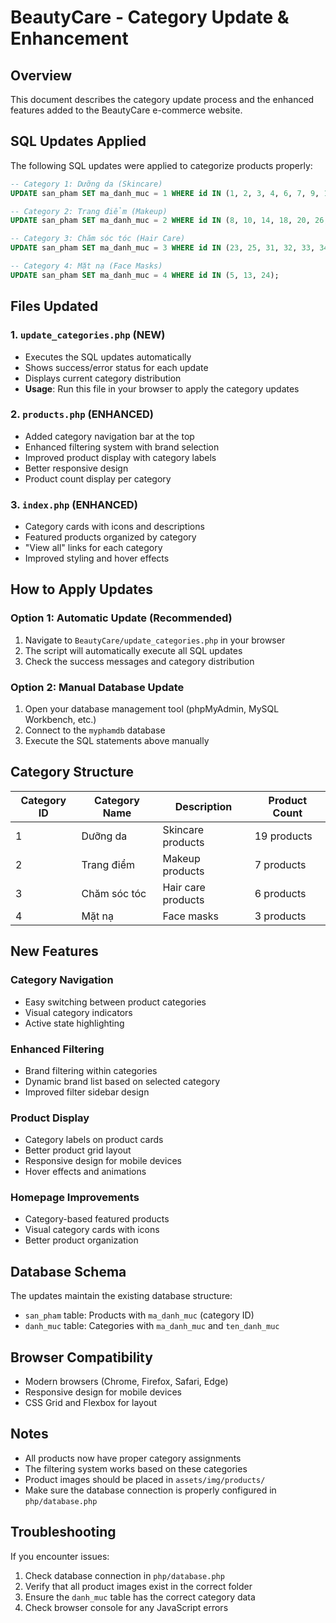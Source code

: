 # BeautyCare - Category Update & Enhancement

## Overview
This document describes the category update process and the enhanced features added to the BeautyCare e-commerce website.

## SQL Updates Applied
The following SQL updates were applied to categorize products properly:

```sql
-- Category 1: Dưỡng da (Skincare)
UPDATE san_pham SET ma_danh_muc = 1 WHERE id IN (1, 2, 3, 4, 6, 7, 9, 11, 12, 15, 16, 17, 19, 21, 22, 27, 29, 30, 35);

-- Category 2: Trang điểm (Makeup)
UPDATE san_pham SET ma_danh_muc = 2 WHERE id IN (8, 10, 14, 18, 20, 26, 28);

-- Category 3: Chăm sóc tóc (Hair Care)
UPDATE san_pham SET ma_danh_muc = 3 WHERE id IN (23, 25, 31, 32, 33, 34);

-- Category 4: Mặt nạ (Face Masks)
UPDATE san_pham SET ma_danh_muc = 4 WHERE id IN (5, 13, 24);
```

## Files Updated

### 1. `update_categories.php` (NEW)
- Executes the SQL updates automatically
- Shows success/error status for each update
- Displays current category distribution
- **Usage**: Run this file in your browser to apply the category updates

### 2. `products.php` (ENHANCED)
- Added category navigation bar at the top
- Enhanced filtering system with brand selection
- Improved product display with category labels
- Better responsive design
- Product count display per category

### 3. `index.php` (ENHANCED)
- Category cards with icons and descriptions
- Featured products organized by category
- "View all" links for each category
- Improved styling and hover effects

## How to Apply Updates

### Option 1: Automatic Update (Recommended)
1. Navigate to `BeautyCare/update_categories.php` in your browser
2. The script will automatically execute all SQL updates
3. Check the success messages and category distribution

### Option 2: Manual Database Update
1. Open your database management tool (phpMyAdmin, MySQL Workbench, etc.)
2. Connect to the `myphamdb` database
3. Execute the SQL statements above manually

## Category Structure

| Category ID | Category Name | Description | Product Count |
|-------------|---------------|-------------|---------------|
| 1 | Dưỡng da | Skincare products | 19 products |
| 2 | Trang điểm | Makeup products | 7 products |
| 3 | Chăm sóc tóc | Hair care products | 6 products |
| 4 | Mặt nạ | Face masks | 3 products |

## New Features

### Category Navigation
- Easy switching between product categories
- Visual category indicators
- Active state highlighting

### Enhanced Filtering
- Brand filtering within categories
- Dynamic brand list based on selected category
- Improved filter sidebar design

### Product Display
- Category labels on product cards
- Better product grid layout
- Responsive design for mobile devices
- Hover effects and animations

### Homepage Improvements
- Category-based featured products
- Visual category cards with icons
- Better product organization

## Database Schema
The updates maintain the existing database structure:
- `san_pham` table: Products with `ma_danh_muc` (category ID)
- `danh_muc` table: Categories with `ma_danh_muc` and `ten_danh_muc`

## Browser Compatibility
- Modern browsers (Chrome, Firefox, Safari, Edge)
- Responsive design for mobile devices
- CSS Grid and Flexbox for layout

## Notes
- All products now have proper category assignments
- The filtering system works based on these categories
- Product images should be placed in `assets/img/products/`
- Make sure the database connection is properly configured in `php/database.php`

## Troubleshooting
If you encounter issues:
1. Check database connection in `php/database.php`
2. Verify that all product images exist in the correct folder
3. Ensure the `danh_muc` table has the correct category data
4. Check browser console for any JavaScript errors

